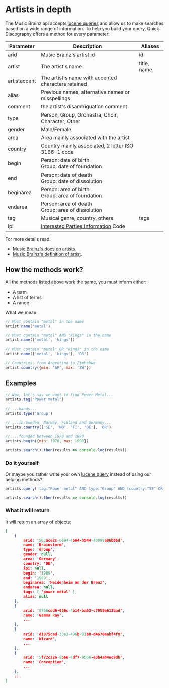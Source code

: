 # Artists in depth

The Music Brainz api accepts [lucene queries](https://lucene.apache.org/core/4_3_0/queryparser/org/apache/lucene/queryparser/classic/package-summary.html#package_description) and allow us to make searches based on a wide range of information. To help you build your query, Quick Discography offers a method for every parameter:

| Parameter    | Description                                                  | Aliases     |
| ------------ | ------------------------------------------------------------ | ----------- |
| arid         | Music Brainz's artist id                                     | id          |
| artist       | The artist's name                                            | title, name |
| artistaccent | The artist's name with accented characters retained          |             |
| alias        | Previous names, alternative names or misspellings            |             |
| comment      | the artist's disambiguation comment                          |             |
| type         | Person, Group, Orchestra, Choir, Character, Other            |             |
| gender       | Male/Female                                                  |             |
| area         | Area mainly associated with the artist                       |             |
| country      | Country mainly associated, 2 letter ISO 3166-1 code          |             |
| begin        | Person: date of birth<br />Group: date of foundation         |             |
| end          | Person: date of death<br />Group: date of dissolution        |             |
| beginarea    | Person: area of birth<br />Group: area of foundation         |             |
| endarea      | Person: area of death<br />Group: area of dissolution        |             |
| tag          | Musical genre, country, others                               | tags        |
| ipi          | [Interested Parties Information](https://musicbrainz.org/doc/IPI) Code |             |

For more details read:

- [Music Brainz's docs on artists](https://musicbrainz.org/doc/Development/XML_Web_Service/Version_2/Search#Artist).  
- [Music Brainz's definition of artist](https://musicbrainz.org/doc/Artist).

## How the methods work?
All the methods listed above work the same, you must inform either:

- A term
- A list of terms
- A range

What we mean:
```js
// Must contain "metal" in the name
artist.name('metal')

// Must contain "metal" AND "kings" in the name
artist.name(['metal', 'kings'])

// Must contain "metal" OR "kings" in the name
artist.name(['metal', 'kings'], 'OR')

// Countries: from Argentina to Zimbabwe
artist.country({min: 'AF', max: 'ZW'})
```

## Examples

```js
// Now, let's say we want to find Power Metal...
artists.tag('Power metal')

// ...bands...
artists.type('Group')

// ...in Sweden, Norway, Finland and Germany...
artists.country(['SE', 'NO', 'FI', 'DE'], 'OR')

// ...founded between 1970 and 1990
artists.begin({min: 1970, max: 1990})

artists.search().then(results => console.log(results))
```

### Do it yourself
Or maybe you rather write your own [lucene query](https://lucene.apache.org/core/4_3_0/queryparser/org/apache/lucene/queryparser/classic/package-summary.html#package_description) instead of using our helping methods?

```js
artists.query('tag:"Power metal" AND type:"Group" AND (country:"SE" OR country:"NO" OR country:"FI" OR country:"DE") AND begin:[1970 TO 1990]')

artists.search().then(results => console.log(results))
```

### What it will return

It will return an array of objects:

```json
[ 
    {
        arid: '563ace2c-6e94-4b64-b544-40099a96b86d',
        name: 'Brainstorm',
        type: 'Group',
        gender: null,
        area: 'Germany',
        country: 'DE',
        ipi: null,
        begin: '1989',
        end: '1989',
        beginarea: 'Heidenheim an der Brenz',
        endarea: null,
        tags: [ 'power metal' ],
        alias: null 
    },
    { 
        arid: '8766cdd6-066c-4b14-ba53-c7958e613bad',
        name: 'Gamma Ray',
        ...
    },
    {
        arid: 'd1075cad-33e3-496b-91b0-d4670aabf4f8',
        name: 'Wizard',
        ...
    },
    {
        arid: '5f72c22e-8b66-4df7-9566-e3b4a04ec9db',
        name: 'Conception',
        ...
    },
    ...
]
```

